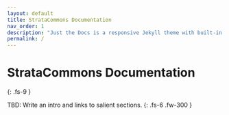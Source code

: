 ```yaml
---
layout: default
title: StrataCommons Documentation
nav_order: 1
description: "Just the Docs is a responsive Jekyll theme with built-in search that is easily customizable and hosted on GitHub Pages."
permalink: /
---
```


# StrataCommons Documentation
{: .fs-9 }

TBD: Write an intro and links to salient sections.
{: .fs-6 .fw-300 }
